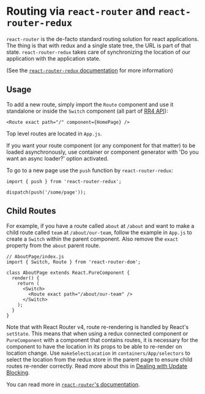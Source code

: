 # Routing via `react-router` and `react-router-redux`

`react-router` is the de-facto standard routing solution for react applications.
The thing is that with redux and a single state tree, the URL is part of that
state. `react-router-redux` takes care of synchronizing the location of our
application with the application state.

(See the [`react-router-redux` documentation](https://github.com/ReactTraining/react-router/tree/master/packages/react-router-redux)
for more information)

## Usage

To add a new route, simply import the `Route` component and use it standalone or inside the `Switch` component (all part of [RR4 API](https://reacttraining.com/react-router/web/api)):

```JS
<Route exact path="/" component={HomePage} />
```

Top level routes are located in `App.js`.

If you want your route component (or any component for that matter) to be loaded asynchronously, use container or component generator with 'Do you want an async loader?' option activated. 

To go to a new page use the `push` function by `react-router-redux`:

```JS
import { push } from 'react-router-redux';

dispatch(push('/some/page'));
```

## Child Routes
For example, if you have a route called `about` at `/about` and want to make a child route called `team` at `/about/our-team`, follow the example
in `App.js` to create a `Switch` within the parent component. Also remove the `exact` property from the `about` parent route.

```JS
// AboutPage/index.js
import { Switch, Route } from 'react-router-dom';

class AboutPage extends React.PureComponent {
  render() {
    return (
      <Switch>
        <Route exact path="/about/our-team" />
      </Switch>
    );
  }
}
```

Note that with React Router v4, route re-rendering is handled by React's `setState`. This
means that when using a redux connected component or `PureComponent` with a component that contains routes, it is necessary for the component to have the
location in its props to be able to re-render on location change. Use `makeSelectLocation` in `containers/App/selectors` to select
the location from the redux store in the parent page to ensure child routes re-render correctly. Read more about this in [Dealing with Update Blocking](https://reacttraining.com/react-router/web/guides/dealing-with-update-blocking).

You can read more in [`react-router`'s documentation](https://reacttraining.com/react-router/web/api).
